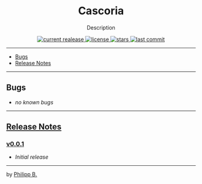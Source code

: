 <div align="center">
  <br />
  <!-- <img src="" alt="cascoriaLogo" width="30%"/> -->
  <h1>Cascoria</h1>
  <p>
     Description
  </p>
</div>

<!-- Badges -->
<div align="center">
   <a href="https://github.com/phil1436/cascoria/releases">
       <img src="https://img.shields.io/github/v/release/phil1436/cascoria?display_name=tag" alt="current realease" />
   </a>
   <a href="https://github.com/phil1436/cascoria/blob/master/LICENSE">
       <img src="https://img.shields.io/github/license/phil1436/cascoria" alt="license" />
   </a>
   <a href="https://github.com/phil1436/cascoria/stargazers">
       <img src="https://img.shields.io/github/stars/phil1436/cascoria" alt="stars" />
   </a>
   <a href="https://github.com/phil1436/cascoria/commits/master">
       <img src="https://img.shields.io/github/last-commit/phil1436/cascoria" alt="last commit" />
   </a>
</div>

---

- [Bugs](#bugs)
- [Release Notes](#release-notes)

---

## Bugs

- _no known bugs_

---

## [Release Notes](https://github.com/phil1436/cascoria/blob/master/CHANGELOG.md)

### [v0.0.1](https://github.com/phil1436/cascoria/tree/0.0.1)

- _Initial release_

---

by [Philipp B.](https://github.com/phil1436)
